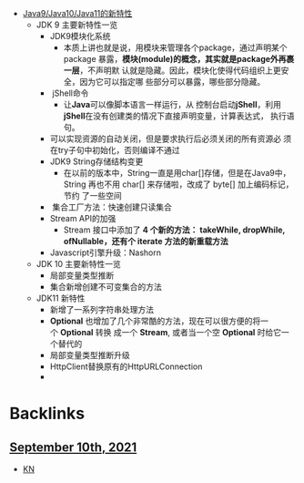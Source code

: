 - [Java9/Java10/Java11的新特性](https://www.cnblogs.com/laizhenghua/articles/13211557.html)
    - JDK 9 主要新特性一览
        - JDK9模块化系统
            - 本质上讲也就是说，用模块来管理各个package，通过声明某个package 暴露，**模块(module)的概念，其实就是package外再裹一层**，不声明默 认就是隐藏。因此，模块化使得代码组织上更安全，因为它可以指定哪 些部分可以暴露，哪些部分隐藏。
        -  jShell命令
            - 让**Java**可以像脚本语言一样运行，从 控制台启动**jShell**，利用**jShell**在没有创建类的情况下直接声明变量，计算表达式， 执行语句。
        - 可以实现资源的自动关闭，但是要求执行后必须关闭的所有资源必 须在try子句中初始化，否则编译不通过
        - JDK9 String存储结构变更
            - 在以前的版本中，String一直是用char[]存储，但是在Java9中，String 再也不用 char[] 来存储啦，改成了 byte[] 加上编码标记，节约 了一些空间
        -  集合工厂方法：快速创建只读集合
        - Stream API的加强
            - Stream 接口中添加了 **4 个新的方法： takeWhile, dropWhile, ofNullable，还有个 iterate 方法的新重载方法**
        - Javascript引擎升级：Nashorn
    - JDK 10 主要新特性一览
        - 局部变量类型推断
        - 集合新增创建不可变集合的方法
    - JDK11 新特性
        - 新增了一系列字符串处理方法
        - **Optional** 也增加了几个非常酷的方法，现在可以很方便的将一个 **Optional** 转换 成一个 **Stream**, 或者当一个空 **Optional** 时给它一个替代的
        - 局部变量类型推断升级
        - HttpClient替换原有的HttpURLConnection
        - 

# Backlinks
## [September 10th, 2021](<September 10th, 2021.md>)
- [KN](<KN.md>)

